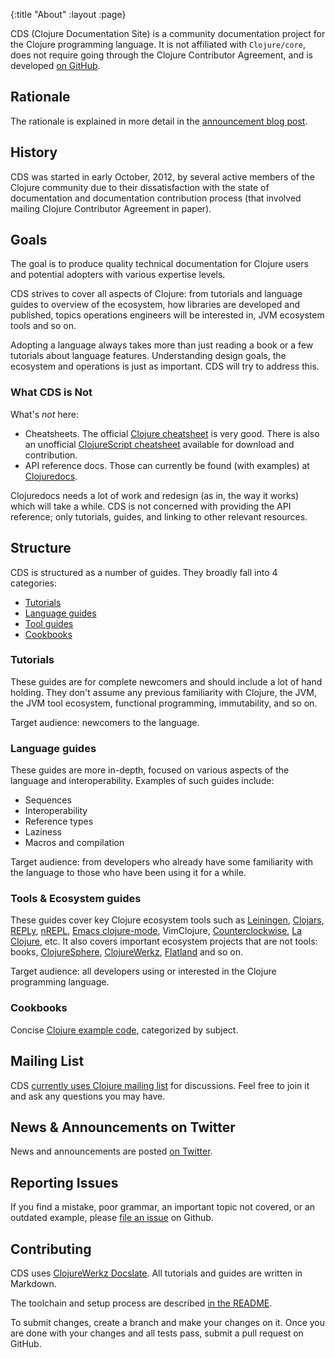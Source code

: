 {:title "About"
 :layout :page}

CDS (Clojure Documentation Site) is a community documentation project for the Clojure programming language. It is not affiliated with
`Clojure/core`, does not require going through the Clojure Contributor Agreement, and is developed [on GitHub](http://github.com/clojuredocs).

## Rationale

The rationale is explained in more detail in the [announcement blog post](http://blog.clojurewerkz.org/blog/2012/10/10/announcing-a-new-clojure-documentation-project/).

## History

CDS was started in early October, 2012, by several active members of the Clojure community due to their dissatisfaction
with the state of documentation and documentation contribution process (that involved mailing Clojure Contributor Agreement in paper).


## Goals

The goal is to produce quality technical documentation for Clojure users and potential adopters with various expertise levels.

CDS strives to cover all aspects of Clojure: from tutorials and language guides to overview of the ecosystem, how
libraries are developed and published, topics operations engineers will be interested in, JVM ecosystem tools
and so on.

Adopting a language always takes more than just reading a book or a few tutorials about language features. Understanding
design goals, the ecosystem and operations is just as important. CDS will try to address this.


### What CDS is Not

What's *not* here:

  * Cheatsheets. The official [Clojure cheatsheet](http://clojure.org/cheatsheet) is very good.  There is also an unofficial [ClojureScript cheatsheet](https://github.com/fogus/clojurescript-cheatsheet) available for download and contribution.
  * API reference docs. Those can currently be found (with examples) at [Clojuredocs](http://clojuredocs.org/).

Clojuredocs needs a lot of work and redesign (as in, the way it works) which will take a while. CDS is not concerned with providing the API reference;
only tutorials, guides, and linking to other relevant resources.



## Structure

CDS is structured as a number of guides. They broadly fall into 4 categories:

  * [Tutorials](content/#clojure_tutorials)
  * [Language guides](content/#clojure_language_guides)
  * [Tool guides](content/#the_clojure_ecosystem)
  * [Cookbooks](content/#cookbooks)


### Tutorials

These guides are for complete newcomers and should include a lot of hand holding. They don't assume any
previous familiarity with Clojure, the JVM, the JVM tool ecosystem, functional programming, immutability, and so on.

Target audience: newcomers to the language.


### Language guides

These guides are more in-depth, focused on various aspects of the language and interoperability.
Examples of such guides include:

  * Sequences
  * Interoperability
  * Reference types
  * Laziness
  * Macros and compilation

Target audience: from developers who already have some familiarity with the language to those who have been using it for
a while.


### Tools & Ecosystem guides

These guides cover key Clojure ecosystem tools such as [Leiningen](http://leiningen.org), [Clojars](http://clojars.org), [REPLy](https://github.com/trptcolin/reply),
[nREPL](https://github.com/clojure/tools.nrepl), [Emacs clojure-mode](https://github.com/technomancy/clojure-mode), VimClojure, [Counterclockwise](https://code.google.com/p/counterclockwise/), [La Clojure](http://plugins.jetbrains.com/plugin?pluginId=4050), etc. It also covers important ecosystem projects that are not tools: books,
[ClojureSphere](http://www.clojuresphere.com/), [ClojureWerkz](http://clojurewerkz.org/), [Flatland](https://github.com/flatland) and so on.

Target audience: all developers using or interested in the Clojure programming language.



### Cookbooks

Concise [Clojure example code](content/#cookbooks), categorized by subject.



## Mailing List

CDS [currently uses Clojure mailing list](https://groups.google.com/group/clojure) for discussions. Feel free to join it and ask any questions you may have.


## News & Announcements on Twitter

News and announcements are posted [on Twitter](http://twitter.com/clojuredocs).



## Reporting Issues

If you find a mistake, poor grammar, an important topic not covered, or an outdated example, please [file an issue](http://github.com/clojuredocs/guides/issues) on Github.


## Contributing

CDS uses [ClojureWerkz Docslate](https://github.com/clojurewerkz/docslate). All tutorials and guides are written in Markdown.

The toolchain and setup process are described [in the README](https://github.com/clojuredocs/guides/blob/master/README-tools.md).

To submit changes, create a branch and make your changes on it. Once you are done with your changes and all tests pass, submit a pull request
on GitHub.
